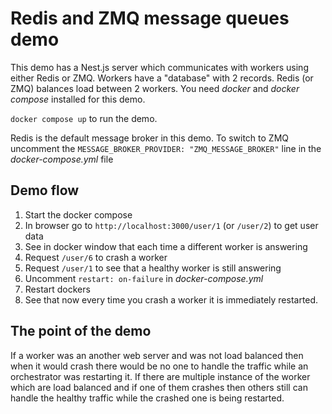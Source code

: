 # Redis and ZMQ message queues demo
This demo has a Nest.js server which communicates with workers using either Redis or ZMQ. Workers have a "database" with 2 records. Redis (or ZMQ) balances load between 2 workers.
You need _docker_ and _docker compose_ installed for this demo. 

```docker compose up``` to run the demo.

Redis is the default message broker in this demo. To switch to ZMQ uncomment
the ```MESSAGE_BROKER_PROVIDER: "ZMQ_MESSAGE_BROKER"``` line in the _docker-compose.yml_ file

## Demo flow

1. Start the docker compose
2. In browser go to ```http://localhost:3000/user/1``` (or ```/user/2```) to get user data
3. See in docker window that each time a different worker is answering
3. Request ```/user/6``` to crash a worker
4. Request ```/user/1``` to see that a healthy worker is still answering
5. Uncomment ```restart: on-failure``` in _docker-compose.yml_
6. Restart dockers
7. See that now every time you crash a worker it is immediately restarted.

## The point of the demo
If a worker was an another web server and was not load balanced then when it would crash there would be no one to handle 
the traffic while an orchestrator was restarting it. If there are multiple instance of the worker which are load balanced 
and if one of them crashes then others still can handle the healthy traffic while the crashed one is being restarted.
 
